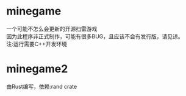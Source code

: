 # minegame
一个可能不怎么会更新的开源扫雷游戏<br/>
因为此程序非正式制作，可能有很多BUG，且应该不会有发行版，请见谅。<br/>
注:运行需要C++开发环境
# minegame2
由Rust编写，依赖:rand crate
